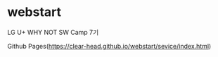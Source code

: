 # webstart

LG U+ WHY NOT SW Camp 7기



Github Pages(https://clear-head.github.io/webstart/sevice/index.html)
